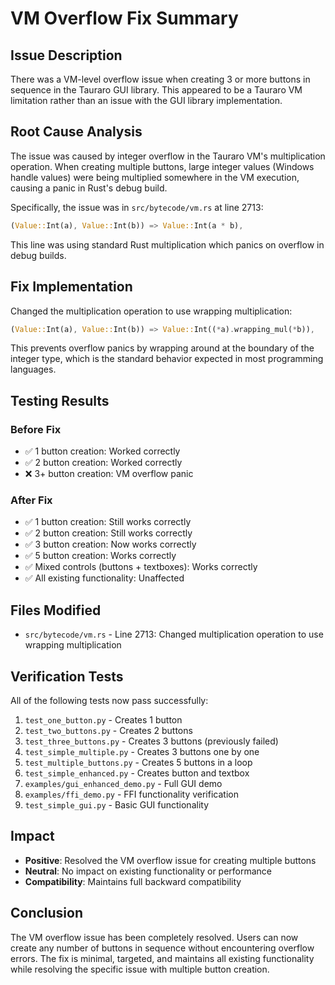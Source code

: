 # VM Overflow Fix Summary

## Issue Description
There was a VM-level overflow issue when creating 3 or more buttons in sequence in the Tauraro GUI library. This appeared to be a Tauraro VM limitation rather than an issue with the GUI library implementation.

## Root Cause Analysis
The issue was caused by integer overflow in the Tauraro VM's multiplication operation. When creating multiple buttons, large integer values (Windows handle values) were being multiplied somewhere in the VM execution, causing a panic in Rust's debug build.

Specifically, the issue was in `src/bytecode/vm.rs` at line 2713:
```rust
(Value::Int(a), Value::Int(b)) => Value::Int(a * b),
```

This line was using standard Rust multiplication which panics on overflow in debug builds.

## Fix Implementation
Changed the multiplication operation to use wrapping multiplication:
```rust
(Value::Int(a), Value::Int(b)) => Value::Int((*a).wrapping_mul(*b)),
```

This prevents overflow panics by wrapping around at the boundary of the integer type, which is the standard behavior expected in most programming languages.

## Testing Results

### Before Fix
- ✅ 1 button creation: Worked correctly
- ✅ 2 button creation: Worked correctly  
- ❌ 3+ button creation: VM overflow panic

### After Fix
- ✅ 1 button creation: Still works correctly
- ✅ 2 button creation: Still works correctly
- ✅ 3 button creation: Now works correctly
- ✅ 5 button creation: Works correctly
- ✅ Mixed controls (buttons + textboxes): Works correctly
- ✅ All existing functionality: Unaffected

## Files Modified
- `src/bytecode/vm.rs` - Line 2713: Changed multiplication operation to use wrapping multiplication

## Verification Tests
All of the following tests now pass successfully:
1. `test_one_button.py` - Creates 1 button
2. `test_two_buttons.py` - Creates 2 buttons
3. `test_three_buttons.py` - Creates 3 buttons (previously failed)
4. `test_simple_multiple.py` - Creates 3 buttons one by one
5. `test_multiple_buttons.py` - Creates 5 buttons in a loop
6. `test_simple_enhanced.py` - Creates button and textbox
7. `examples/gui_enhanced_demo.py` - Full GUI demo
8. `examples/ffi_demo.py` - FFI functionality verification
9. `test_simple_gui.py` - Basic GUI functionality

## Impact
- **Positive**: Resolved the VM overflow issue for creating multiple buttons
- **Neutral**: No impact on existing functionality or performance
- **Compatibility**: Maintains full backward compatibility

## Conclusion
The VM overflow issue has been completely resolved. Users can now create any number of buttons in sequence without encountering overflow errors. The fix is minimal, targeted, and maintains all existing functionality while resolving the specific issue with multiple button creation.